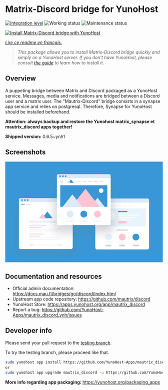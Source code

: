<!--
N.B.: This README was automatically generated by https://github.com/YunoHost/apps/tree/master/tools/README-generator
It shall NOT be edited by hand.
-->

# Matrix-Discord bridge for YunoHost

[![Integration level](https://dash.yunohost.org/integration/mautrix_discord.svg)](https://dash.yunohost.org/appci/app/mautrix_discord) ![Working status](https://ci-apps.yunohost.org/ci/badges/mautrix_discord.status.svg) ![Maintenance status](https://ci-apps.yunohost.org/ci/badges/mautrix_discord.maintain.svg)

[![Install Matrix-Discord bridge with YunoHost](https://install-app.yunohost.org/install-with-yunohost.svg)](https://install-app.yunohost.org/?app=mautrix_discord)

*[Lire ce readme en français.](./README_fr.md)*

> *This package allows you to install Matrix-Discord bridge quickly and simply on a YunoHost server.
If you don't have YunoHost, please consult [the guide](https://yunohost.org/#/install) to learn how to install it.*

## Overview

A puppeting bridge between Matrix and Discord packaged as a YunoHost service. Messages, media and notifications are bridged between a Discord user and a matrix user. The "Mautrix-Discord" bridge consists in a synapse app service and relies on postgresql. Therefore, Synapse for YunoHost should be installed beforehand.

**Attention: always backup and restore the Yunohost matrix_synapse et mautrix_discord apps together!**


**Shipped version:** 0.6.5~ynh1

## Screenshots

![Screenshot of Matrix-Discord bridge](./doc/screenshots/example.jpg)

## Documentation and resources

* Official admin documentation: <https://docs.mau.fi/bridges/go/discord/index.html>
* Upstream app code repository: <https://github.com/mautrix/discord>
* YunoHost Store: <https://apps.yunohost.org/app/mautrix_discord>
* Report a bug: <https://github.com/YunoHost-Apps/mautrix_discord_ynh/issues>

## Developer info

Please send your pull request to the [testing branch](https://github.com/YunoHost-Apps/mautrix_discord_ynh/tree/testing).

To try the testing branch, please proceed like that.

``` bash
sudo yunohost app install https://github.com/YunoHost-Apps/mautrix_discord_ynh/tree/testing --debug
or
sudo yunohost app upgrade mautrix_discord -u https://github.com/YunoHost-Apps/mautrix_discord_ynh/tree/testing --debug
```

**More info regarding app packaging:** <https://yunohost.org/packaging_apps>
